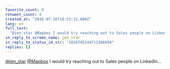 ```yaml
---
favorite_count: 0
retweet_count: 0
created_at: "2018-07-10T18:53:31.000Z"
lang: en
full_text:
  "@jen_star @Mapbox I would try reaching out to Sales people on LinkedIn..."
in_reply_to_screen_name: jen_star
in_reply_to_status_id_str: "1016745244711366656"
replies: []
---
```


[@jen_star](https://twitter.com/jen_star) [@Mapbox](https://twitter.com/Mapbox)
I would try reaching out to Sales people on LinkedIn...
